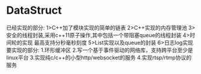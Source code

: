 # DataStruct
已经实现的部分:
1>C++加了模块实现的简单的链表
2>C++实现的内存管理池
3>安全的线程封装,采用c++11原子操作,其中包括一个带阻塞queue的线程封装
4>时间轮的实现 最高支持分秒毫秒刻度
5>List实现以及queue的封装
6>日志log实现
要实现的部分:
1.环形缓冲区
2.写一个基于事件驱动的网络库，支持跨平台至少是linux平台
3.实现纯c/c++的小型http/websocket的服务
4.实现rtsp/rtmp协议的服务
